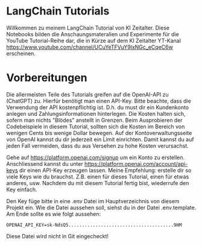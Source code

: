 # LangChain Tutorials

Willkommen zu meinem LangChain Tutorial von KI Zeitalter. Diese Notebooks bilden die Anschaungsmateralien und Experimente für die YouTube Tutorial-Reihe dar, die in Kürze auf dem KI Zeitalter YT-Kanal https://www.youtube.com/channel/UCuYeTFVuY9lxNGc_eCqeC6w erscheinen.

# Vorbereitungen

Die allermeisten Teile des Tutorials greifen auf die OpenAI-API zu (ChatGPT) zu. Hierfür benötigt man einen API-Key. Bitte beachte, dass die Verwendung der API kostenpflichtig ist. D.h. du must dir ein Kundenkonto anlegen und Zahlungsinformationen hinterlegen.
Die Kosten halten sich, sofern man nichts "Blödes" anstellt in Grenzen. Beim Ausprobieren der Codebeispiele in diesem Tutorial, sollten sich die Kosten im Bereich von wenigen Cents bis wenige Dollar bewegen.
Auf der Kontoverwaltungsseite von OpenAI kannst du dir jederzeit ein Limit einrichten. Damit kannst du auf jeden Fall vermeiden, dass du aus Versehen zu hohe Kosten verursachst.

Gehe auf https://platform.openai.com/signup um ein Konto zu erstellen.
Anschliessend kannst du unter https://platform.openai.com/account/api-keys dir einen API-Key erzeugen lassen. 
Meine Empfehlung: erstelle dir so viele Keys wie du brauchst. Z.B. einen für dieses Tutorial, einen für etwas anderes, usw. Nachdem du mit diesem Tutorial fertig bist, wiederrufe den Key einfach.

Den Key füge bitte in eine .env Datei im Hauptverzeichnis von diesem Projekt ein. Wie die Datei aussehen soll, siehst du in der Datei .env.template. Am Ende sollte es wie folgt aussehen:

```console
OPENAI_API_KEY=sk-NdsQ5.......................................9HM
```

Diese Datei wird nicht in Git eingecheckt!
